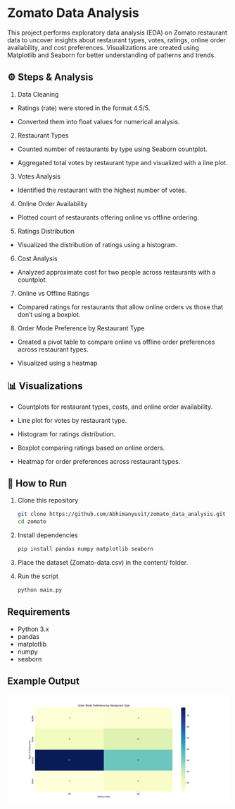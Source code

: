 # Zomato Data Analysis

This project performs exploratory data analysis (EDA) on Zomato restaurant data to uncover insights about restaurant types, votes, ratings, online order availability, and cost preferences. Visualizations are created using Matplotlib and Seaborn for better understanding of patterns and trends.

## ⚙️ Steps & Analysis

1. Data Cleaning

- Ratings (rate) were stored in the format 4.5/5.

- Converted them into float values for numerical analysis.

2. Restaurant Types

- Counted number of restaurants by type using Seaborn countplot.

- Aggregated total votes by restaurant type and visualized with a line plot.

3. Votes Analysis

- Identified the restaurant with the highest number of votes.

4. Online Order Availability

- Plotted count of restaurants offering online vs offline ordering.

5. Ratings Distribution

- Visualized the distribution of ratings using a histogram.

6. Cost Analysis

- Analyzed approximate cost for two people across restaurants with a countplot.

7. Online vs Offline Ratings

- Compared ratings for restaurants that allow online orders vs those that don’t using a boxplot.

8. Order Mode Preference by Restaurant Type

- Created a pivot table to compare online vs offline order preferences across restaurant types.

- Visualized using a heatmap

## 📊 Visualizations

- Countplots for restaurant types, costs, and online order availability.

- Line plot for votes by restaurant type.

- Histogram for ratings distribution.

- Boxplot comparing ratings based on online orders.

- Heatmap for order preferences across restaurant types.

## 🚀 How to Run

1. Clone this repository

   ```sh
   git clone https://github.com/Abhimanyusit/zomato_data_analysis.git
   cd zomato
   ```

2. Install dependencies

   ```sh
   pip install pandas numpy matplotlib seaborn
   ```

3. Place the dataset (Zomato-data.csv) in the content/ folder.

4. Run the script

   ```sh
   python main.py
   ```

## Requirements

- Python 3.x
- pandas
- matplotlib
- numpy
- seaborn

## Example Output

![heatmap image](heatmap.png)
